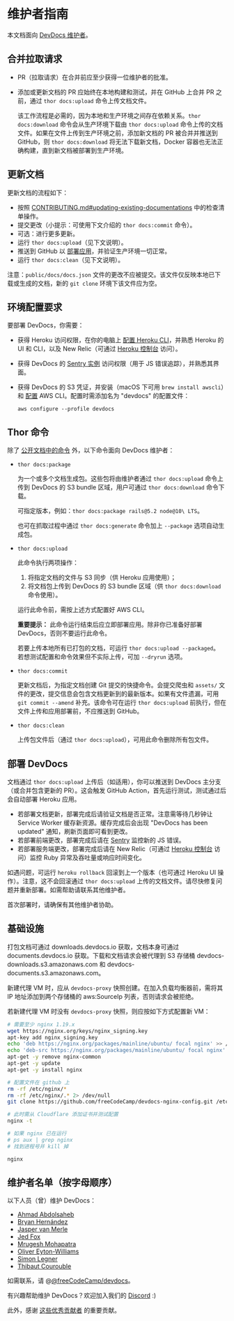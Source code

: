 # 维护者指南

本文档面向 [DevDocs 维护者](#list-of-maintainers)。

## 合并拉取请求

- PR（拉取请求）在合并前应至少获得一位维护者的批准。

- 添加或更新文档的 PR 应始终在本地构建和测试，并在 GitHub 上合并 PR 之前，通过 `thor docs:upload` 命令上传文档文件。

  该工作流程是必需的，因为本地和生产环境之间存在依赖关系。`thor docs:download` 命令会从生产环境下载由 `thor docs:upload` 命令上传的文档文件。如果在文件上传到生产环境之前，添加新文档的 PR 被合并并推送到 GitHub，则 `thor docs:download` 将无法下载新文档，Docker 容器也无法正确构建，直到新文档被部署到生产环境。

## 更新文档

更新文档的流程如下：

- 按照 [CONTRIBUTING.md#updating-existing-documentations](../.github/CONTRIBUTING.md#updating-existing-documentations) 中的检查清单操作。
- 提交更改（小提示：可使用下文介绍的 `thor docs:commit` 命令）。
- 可选：进行更多更新。
- 运行 `thor docs:upload`（见下文说明）。
- 推送到 GitHub 以 [部署应用](#deploying-devdocs)，并验证生产环境一切正常。
- 运行 `thor docs:clean`（见下文说明）。

注意：`public/docs/docs.json` 文件的更改不应被提交。该文件仅反映本地已下载或生成的文档，新的 `git clone` 环境下该文件应为空。

## 环境配置要求

要部署 DevDocs，你需要：

- 获得 Heroku 访问权限，在你的电脑上 [配置 Heroku CLI](https://devcenter.heroku.com/articles/heroku-cli)，并熟悉 Heroku 的 UI 和 CLI，以及 New Relic（可通过 [Heroku 控制台](https://dashboard.heroku.com/apps/devdocs) 访问）。
- 获得 DevDocs 的 [Sentry 实例](https://sentry.io/devdocs/devdocs-js/) 访问权限（用于 JS 错误追踪），并熟悉其界面。
- 获得 DevDocs 的 S3 凭证，并安装（macOS 下可用 `brew install awscli`）和 [配置](https://docs.aws.amazon.com/cli/latest/reference/configure/) AWS CLI。配置时需添加名为 "devdocs" 的配置文件：

  ```
  aws configure --profile devdocs
  ```

## Thor 命令

除了 [公开文档中的命令](https://github.com/freeCodeCamp/devdocs#available-commands) 外，以下命令面向 DevDocs 维护者：

- `thor docs:package`

  为一个或多个文档生成包。这些包将由维护者通过 `thor docs:upload` 命令上传到 DevDocs 的 S3 bundle 区域，用户可通过 `thor docs:download` 命令下载。

  可指定版本，例如：`thor docs:package rails@5.2 node@10\ LTS`。

  也可在抓取过程中通过 `thor docs:generate` 命令加上 `--package` 选项自动生成包。

- `thor docs:upload`

  此命令执行两项操作：

  1. 将指定文档的文件与 S3 同步（供 Heroku 应用使用）；
  2. 将文档包上传到 DevDocs 的 S3 bundle 区域（供 `thor docs:download` 命令使用）。

  运行此命令前，需按上述方式配置好 AWS CLI。

  **重要提示：** 此命令运行结束后应立即部署应用。除非你已准备好部署 DevDocs，否则不要运行此命令。

  若要上传本地所有已打包的文档，可运行 `thor docs:upload --packaged`。
  若想测试配置和命令效果但不实际上传，可加 `--dryrun` 选项。

- `thor docs:commit`

  更新文档后，为指定文档创建 Git 提交的快捷命令。会提交爬虫和 `assets/` 文件的更改，提交信息会包含文档更新到的最新版本。如果有文件遗漏，可用 `git commit --amend` 补充。该命令可在运行 `thor docs:upload` 前执行，但在文件上传和应用部署前，不应推送到 GitHub。

- `thor docs:clean`

  上传包文件后（通过 `thor docs:upload`），可用此命令删除所有包文件。

## 部署 DevDocs

文档通过 `thor docs:upload` 上传后（如适用），你可以推送到 DevDocs 主分支（或合并包含更新的 PR）。这会触发 GitHub Action，首先运行测试，测试通过后会自动部署 Heroku 应用。

- 若部署文档更新，部署完成后请验证文档是否正常。注意需等待几秒钟让 Service Worker 缓存新资源。缓存完成后会出现 "DevDocs has been updated" 通知，刷新页面即可看到更改。
- 若部署前端更改，部署完成后请在 [Sentry](https://sentry.io/devdocs/devdocs-js/) 监控新的 JS 错误。
- 若部署服务端更改，部署完成后请在 New Relic（可通过 [Heroku 控制台](https://dashboard.heroku.com/apps/devdocs) 访问）监控 Ruby 异常及吞吐量或响应时间变化。

如遇问题，可运行 `heroku rollback` 回滚到上一个版本（也可通过 Heroku UI 操作）。注意，这不会回滚通过 `thor docs:upload` 上传的文档文件。请尽快修复问题并重新部署。如需帮助请联系其他维护者。

首次部署时，请确保有其他维护者协助。

## 基础设施

打包文档可通过 downloads.devdocs.io 获取，文档本身可通过 documents.devdocs.io 获取。下载和文档请求会被代理到 S3 存储桶 devdocs-downloads.s3.amazonaws.com 和 devdocs-documents.s3.amazonaws.com。

新建代理 VM 时，应从 `devdocs-proxy` 快照创建。在加入负载均衡器前，需将其 IP 地址添加到两个存储桶的 aws:SourceIp 列表，否则请求会被拒绝。

若新建代理 VM 时没有 `devdocs-proxy` 快照，则应按如下方式配置新 VM：

```bash
# 需要至少 nginx 1.19.x
wget https://nginx.org/keys/nginx_signing.key
apt-key add nginx_signing.key
echo 'deb https://nginx.org/packages/mainline/ubuntu/ focal nginx' >> /etc/apt/sources.list
echo 'deb-src https://nginx.org/packages/mainline/ubuntu/ focal nginx' >> /etc/apt/sources.list
apt-get -y remove nginx-common
apt-get -y update
apt-get -y install nginx

# 配置文件在 github 上
rm -rf /etc/nginx/*
rm -rf /etc/nginx/.* 2> /dev/null
git clone https://github.com/freeCodeCamp/devdocs-nginx-config.git /etc/nginx

# 此时需从 Cloudflare 添加证书并测试配置
nginx -t

# 如果 nginx 已在运行
# ps aux | grep nginx
# 找到进程号并 kill 掉

nginx
```

## 维护者名单（按字母顺序）

以下人员（曾）维护 DevDocs：

- [Ahmad Abdolsaheb](https://github.com/ahmadabdolsaheb)
- [Bryan Hernández](https://github.com/MasterEnoc)
- [Jasper van Merle](https://github.com/jmerle)
- [Jed Fox](https://github.com/j-f1)
- [Mrugesh Mohapatra](https://github.com/raisedadead)
- [Oliver Eyton-Williams](https://github.com/ojeytonwilliams)
- [Simon Legner](https://github.com/simon04)
- [Thibaut Courouble](https://github.com/thibaut)

如需联系，请 @[@freeCodeCamp/devdocs](https://github.com/orgs/freeCodeCamp/teams/devdocs)。

有兴趣帮助维护 DevDocs？欢迎加入我们的 [Discord](https://discord.gg/PRyKn3Vbay) :)

此外，感谢 [这些优秀贡献者](https://github.com/freeCodeCamp/devdocs/graphs/contributors) 的重要贡献。
